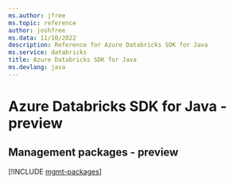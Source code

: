 ```yaml
---
ms.author: jfree
ms.topic: reference
author: joshfree
ms.data: 11/10/2022
description: Reference for Azure Databricks SDK for Java
ms.service: databricks
title: Azure Databricks SDK for Java
ms.devlang: java
---
```

# Azure Databricks SDK for Java - preview

## Management packages - preview
[!INCLUDE [mgmt-packages](databricks-mgmt-index.md)]